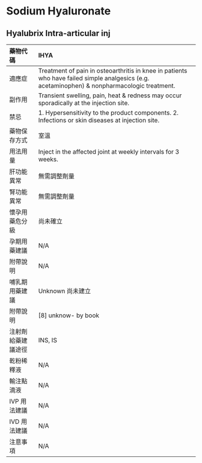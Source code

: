 # Sodium Hyaluronate

## Hyalubrix Intra-articular inj

| 藥物代碼 | IHYA |
| :--- | :--- |
| 適應症 | Treatment of pain in osteoarthritis in knee in patients who have failed simple analgesics \(e.g. acetaminophen\) & nonpharmacologic treatment. |
| 副作用 | Transient swelling, pain, heat & redness may occur sporadically at the injection site. |
| 禁忌 | 1. Hypersensitivity to the product components. 2. Infections or skin diseases at injection site. |
| 藥物保存方式 | 室溫 |
| 用法用量 | Inject in the affected joint at weekly intervals for 3 weeks. |
| 肝功能異常 | 無需調整劑量 |
| 腎功能異常 | 無需調整劑量 |
| 懷孕用藥危分級 | 尚未確立 |
| 孕期用藥建議 | N/A |
| 附帶說明 | N/A |
| 哺乳期用藥建議 | Unknown 尚未建立 |
| 附帶說明 | \[8\] unknow- by book |
| 注射劑給藥建議途徑 | INS, IS |
| 乾粉稀釋液 | N/A |
| 輸注點滴液 | N/A |
| IVP 用法建議 | N/A |
| IVD 用法建議 | N/A |
| 注意事項 | N/A |

